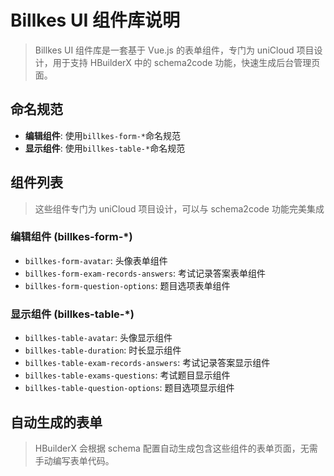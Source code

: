 # Billkes UI 组件库说明

> Billkes UI 组件库是一套基于 Vue.js 的表单组件，专门为 uniCloud 项目设计，用于支持 HBuilderX 中的 schema2code 功能，快速生成后台管理页面。

## 命名规范
- **编辑组件**: 使用`billkes-form-*`命名规范
- **显示组件**: 使用`billkes-table-*`命名规范

## 组件列表

> 这些组件专门为 uniCloud 项目设计，可以与 schema2code 功能完美集成

### 编辑组件 (billkes-form-*)

- `billkes-form-avatar`: 头像表单组件
- `billkes-form-exam-records-answers`: 考试记录答案表单组件
- `billkes-form-question-options`: 题目选项表单组件

### 显示组件 (billkes-table-*)

- `billkes-table-avatar`: 头像显示组件
- `billkes-table-duration`: 时长显示组件
- `billkes-table-exam-records-answers`: 考试记录答案显示组件
- `billkes-table-exams-questions`: 考试题目显示组件
- `billkes-table-question-options`: 题目选项显示组件

## 自动生成的表单

> HBuilderX 会根据 schema 配置自动生成包含这些组件的表单页面，无需手动编写表单代码。